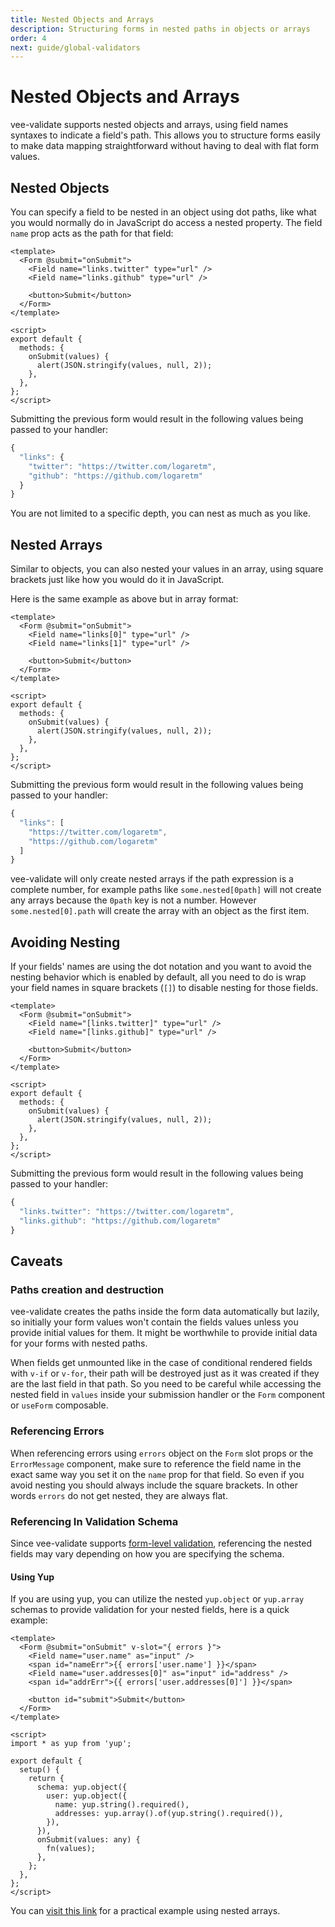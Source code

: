 ```yaml
---
title: Nested Objects and Arrays
description: Structuring forms in nested paths in objects or arrays
order: 4
next: guide/global-validators
---
```


# Nested Objects and Arrays

vee-validate supports nested objects and arrays, using field names syntaxes to indicate a field's path. This allows you to structure forms easily to make data mapping straightforward without having to deal with flat form values.

## Nested Objects

You can specify a field to be nested in an object using dot paths, like what you would normally do in JavaScript do access a nested property. The field `name` prop acts as the path for that field:

```vue
<template>
  <Form @submit="onSubmit">
    <Field name="links.twitter" type="url" />
    <Field name="links.github" type="url" />

    <button>Submit</button>
  </Form>
</template>

<script>
export default {
  methods: {
    onSubmit(values) {
      alert(JSON.stringify(values, null, 2));
    },
  },
};
</script>
```

Submitting the previous form would result in the following values being passed to your handler:

```js
{
  "links": {
    "twitter": "https://twitter.com/logaretm",
    "github": "https://github.com/logaretm"
  }
}
```

You are not limited to a specific depth, you can nest as much as you like.

## Nested Arrays

Similar to objects, you can also nested your values in an array, using square brackets just like how you would do it in JavaScript.

Here is the same example as above but in array format:

```vue
<template>
  <Form @submit="onSubmit">
    <Field name="links[0]" type="url" />
    <Field name="links[1]" type="url" />

    <button>Submit</button>
  </Form>
</template>

<script>
export default {
  methods: {
    onSubmit(values) {
      alert(JSON.stringify(values, null, 2));
    },
  },
};
</script>
```

Submitting the previous form would result in the following values being passed to your handler:

```js
{
  "links": [
    "https://twitter.com/logaretm",
    "https://github.com/logaretm"
  ]
}
```

<doc-tip type="warn">

vee-validate will only create nested arrays if the path expression is a complete number, for example paths like `some.nested[0path]` will not create any arrays because the `0path` key is not a number. However `some.nested[0].path` will create the array with an object as the first item.

</doc-tip>

## Avoiding Nesting

If your fields' names are using the dot notation and you want to avoid the nesting behavior which is enabled by default, all you need to do is wrap your field names in square brackets (`[]`) to disable nesting for those fields.

```vue
<template>
  <Form @submit="onSubmit">
    <Field name="[links.twitter]" type="url" />
    <Field name="[links.github]" type="url" />

    <button>Submit</button>
  </Form>
</template>

<script>
export default {
  methods: {
    onSubmit(values) {
      alert(JSON.stringify(values, null, 2));
    },
  },
};
</script>
```

Submitting the previous form would result in the following values being passed to your handler:

```js
{
  "links.twitter": "https://twitter.com/logaretm",
  "links.github": "https://github.com/logaretm"
}
```

## Caveats

### Paths creation and destruction

vee-validate creates the paths inside the form data automatically but lazily, so initially your form values won't contain the fields values unless you provide initial values for them. It might be worthwhile to provide initial data for your forms with nested paths.

When fields get unmounted like in the case of conditional rendered fields with `v-if` or `v-for`, their path will be destroyed just as it was created if they are the last field in that path. So you need to be careful while accessing the nested field in `values` inside your submission handler or the `Form` component or `useForm` composable.

### Referencing Errors

When referencing errors using `errors` object on the `Form` slot props or the `ErrorMessage` component, make sure to reference the field name in the exact same way you set it on the `name` prop for that field. So even if you avoid nesting you should always include the square brackets. In other words `errors` do not get nested, they are always flat.

### Referencing In Validation Schema

Since vee-validate supports [form-level validation](/guide/validation#form-level-validation), referencing the nested fields may vary depending on how you are specifying the schema.

#### Using Yup

If you are using yup, you can utilize the nested `yup.object` or `yup.array` schemas to provide validation for your nested fields, here is a quick example:

```vue
<template>
  <Form @submit="onSubmit" v-slot="{ errors }">
    <Field name="user.name" as="input" />
    <span id="nameErr">{{ errors['user.name'] }}</span>
    <Field name="user.addresses[0]" as="input" id="address" />
    <span id="addrErr">{{ errors['user.addresses[0]'] }}</span>

    <button id="submit">Submit</button>
  </Form>
</template>

<script>
import * as yup from 'yup';

export default {
  setup() {
    return {
      schema: yup.object({
        user: yup.object({
          name: yup.string().required(),
          addresses: yup.array().of(yup.string().required()),
        }),
      }),
      onSubmit(values: any) {
        fn(values);
      },
    };
  },
};
</script>
```

You can [visit this link](/examples/array-fields) for a practical example using nested arrays.
